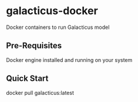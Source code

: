 # galacticus-docker
Docker containers to run Galacticus model

## Pre-Requisites

Docker engine installed and running on your system

## Quick Start

docker pull galacticus:latest


